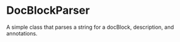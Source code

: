 DocBlockParser
==============

A simple class that parses a string for a docBlock, description, and annotations.
